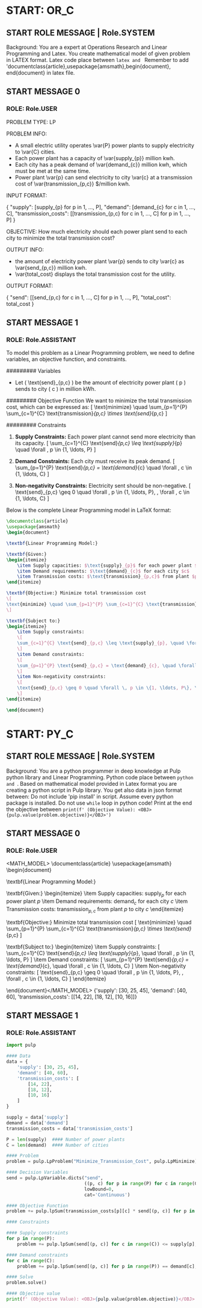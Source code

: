 # START: OR_C 
## START ROLE MESSAGE | Role.SYSTEM 
Background: You are a expert at Operations Research and Linear Programming and Latex. You create mathematical model of given problem in LATEX format. Latex code place between ```latex and ``` Remember to add 'documentclass{article},usepackage{amsmath},begin{document}, end{document} in latex file. 
## START MESSAGE 0 
### ROLE: Role.USER
<DESCRIPTION>
PROBLEM TYPE: LP

PROBLEM INFO:

- A small electric utility operates \var{P} power plants to supply electricity to \var{C} cities.
- Each power plant has a capacity of \var{supply_{p}} million kwh.
- Each city has a peak demand of \var{demand_{c}} million kwh, which must be met at the same time.
- Power plant \var{p} can send electricity to city \var{c} at a transmission cost of \var{transmission_{p,c}} $/million kwh.

INPUT FORMAT: 

{
    "supply": [supply_{p} for p in 1, ..., P],
    "demand": [demand_{c} for c in 1, ..., C],
    "transmission_costs": [[transmission_{p,c} for c in 1, ..., C] for p in 1, ..., P]
}

OBJECTIVE: How much electricity should each power plant send to each city to minimize the total transmission cost?

OUTPUT INFO:

- the amount of electricity power plant \var{p} sends to city \var{c} as \var{send_{p,c}} million kwh.
- \var{total_cost} displays the total transmission cost for the utility.

OUTPUT FORMAT:

{
    "send": [[send_{p,c} for c in 1, ..., C] for p in 1, ..., P],
    "total_cost": total_cost
}

</DESCRIPTION>


## START MESSAGE 1 
### ROLE: Role.ASSISTANT
To model this problem as a Linear Programming problem, we need to define variables, an objective function, and constraints.

######### Variables
- Let \( \text{send}_{p,c} \) be the amount of electricity power plant \( p \) sends to city \( c \) in million kWh.

######### Objective Function
We want to minimize the total transmission cost, which can be expressed as:
\[
\text{minimize} \quad \sum_{p=1}^{P} \sum_{c=1}^{C} \text{transmission}_{p,c} \times \text{send}_{p,c}
\]

######### Constraints
1. **Supply Constraints:** Each power plant cannot send more electricity than its capacity.
   \[
   \sum_{c=1}^{C} \text{send}_{p,c} \leq \text{supply}_{p} \quad \forall \, p \in \{1, \ldots, P\}
   \]
   
2. **Demand Constraints:** Each city must receive its peak demand.
   \[
   \sum_{p=1}^{P} \text{send}_{p,c} = \text{demand}_{c} \quad \forall \, c \in \{1, \ldots, C\}
   \]

3. **Non-negativity Constraints:** Electricity sent should be non-negative.
   \[
   \text{send}_{p,c} \geq 0 \quad \forall \, p \in \{1, \ldots, P\}, \, \forall \, c \in \{1, \ldots, C\}
   \]

Below is the complete Linear Programming model in LaTeX format:

```latex
\documentclass{article}
\usepackage{amsmath}
\begin{document}

\textbf{Linear Programming Model:}

\textbf{Given:}
\begin{itemize}
    \item Supply capacities: $\text{supply}_{p}$ for each power plant $p$
    \item Demand requirements: $\text{demand}_{c}$ for each city $c$
    \item Transmission costs: $\text{transmission}_{p,c}$ from plant $p$ to city $c$
\end{itemize}

\textbf{Objective:} Minimize total transmission cost
\[
\text{minimize} \quad \sum_{p=1}^{P} \sum_{c=1}^{C} \text{transmission}_{p,c} \times \text{send}_{p,c}
\]

\textbf{Subject to:}
\begin{itemize}
    \item Supply constraints: 
    \[
    \sum_{c=1}^{C} \text{send}_{p,c} \leq \text{supply}_{p}, \quad \forall \, p \in \{1, \ldots, P\}
    \]
    \item Demand constraints:
    \[
    \sum_{p=1}^{P} \text{send}_{p,c} = \text{demand}_{c}, \quad \forall \, c \in \{1, \ldots, C\}
    \]
    \item Non-negativity constraints:
    \[
    \text{send}_{p,c} \geq 0 \quad \forall \, p \in \{1, \ldots, P\}, \, \forall \, c \in \{1, \ldots, C\}
    \]
\end{itemize}

\end{document}
```

# START: PY_C 
## START ROLE MESSAGE | Role.SYSTEM 
Background: You are a python programmer in deep knowledge at Pulp python library and Linear Programming. Python code place between ```python and ```. Based on mathematical model provided in Latex format you are creating a python script in Pulp library. You get also data in json format between: <DATA></DATA> Do not include 'pip install' in script. Assume every python package is installed. Do not use `while` loop in python code! Print at the end the objective between <OBJ></OBJ> `print(f' (Objective Value): <OBJ>{pulp.value(problem.objective)}</OBJ>')` 
## START MESSAGE 0 
### ROLE: Role.USER
<MATH_MODEL>
\documentclass{article}
\usepackage{amsmath}
\begin{document}

\textbf{Linear Programming Model:}

\textbf{Given:}
\begin{itemize}
    \item Supply capacities: $\text{supply}_{p}$ for each power plant $p$
    \item Demand requirements: $\text{demand}_{c}$ for each city $c$
    \item Transmission costs: $\text{transmission}_{p,c}$ from plant $p$ to city $c$
\end{itemize}

\textbf{Objective:} Minimize total transmission cost
\[
\text{minimize} \quad \sum_{p=1}^{P} \sum_{c=1}^{C} \text{transmission}_{p,c} \times \text{send}_{p,c}
\]

\textbf{Subject to:}
\begin{itemize}
    \item Supply constraints: 
    \[
    \sum_{c=1}^{C} \text{send}_{p,c} \leq \text{supply}_{p}, \quad \forall \, p \in \{1, \ldots, P\}
    \]
    \item Demand constraints:
    \[
    \sum_{p=1}^{P} \text{send}_{p,c} = \text{demand}_{c}, \quad \forall \, c \in \{1, \ldots, C\}
    \]
    \item Non-negativity constraints:
    \[
    \text{send}_{p,c} \geq 0 \quad \forall \, p \in \{1, \ldots, P\}, \, \forall \, c \in \{1, \ldots, C\}
    \]
\end{itemize}

\end{document}</MATH_MODEL>
<DATA>
{'supply': [30, 25, 45], 'demand': [40, 60], 'transmission_costs': [[14, 22], [18, 12], [10, 16]]}</DATA>


## START MESSAGE 1 
### ROLE: Role.ASSISTANT
```python
import pulp

#### Data
data = {
    'supply': [30, 25, 45],
    'demand': [40, 60],
    'transmission_costs': [
        [14, 22],
        [18, 12],
        [10, 16]
    ]
}

supply = data['supply']
demand = data['demand']
transmission_costs = data['transmission_costs']

P = len(supply)  #### Number of power plants
C = len(demand)  #### Number of cities

#### Problem
problem = pulp.LpProblem("Minimize_Transmission_Cost", pulp.LpMinimize)

#### Decision Variables
send = pulp.LpVariable.dicts("send",
                             ((p, c) for p in range(P) for c in range(C)),
                             lowBound=0,
                             cat='Continuous')

#### Objective Function
problem += pulp.lpSum(transmission_costs[p][c] * send[(p, c)] for p in range(P) for c in range(C))

#### Constraints

#### Supply constraints
for p in range(P):
    problem += pulp.lpSum(send[(p, c)] for c in range(C)) <= supply[p], f"Supply_Constraint_{p}"

#### Demand constraints
for c in range(C):
    problem += pulp.lpSum(send[(p, c)] for p in range(P)) == demand[c], f"Demand_Constraint_{c}"

#### Solve
problem.solve()

#### Objective value
print(f' (Objective Value): <OBJ>{pulp.value(problem.objective)}</OBJ>')
```


